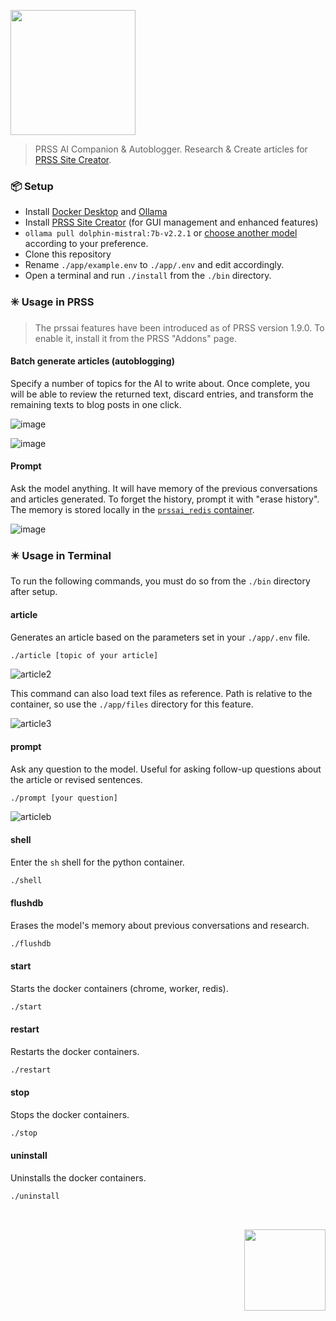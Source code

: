 <p>
  <img src="https://github.com/prss-io/prssai/assets/25509135/e2eca5d6-27c3-4c72-9e50-d1843e8e909a" width="200" />
  <blockquote>PRSS AI Companion & Autoblogger. Research & Create articles for <a href="https://github.com/hodgef/PRSS">PRSS Site Creator</a>.</blockquote>

  ### 📦 Setup
  - Install [Docker Desktop](https://www.docker.com/products/docker-desktop/) and [Ollama](https://github.com/ollama/ollama)
  - Install [PRSS Site Creator](https://prss.io/) (for GUI management and enhanced features)
  - `ollama pull dolphin-mistral:7b-v2.2.1` or [choose another model](https://ollama.com/) according to your preference.
  - Clone this repository
  - Rename `./app/example.env` to `./app/.env` and edit accordingly.
  - Open a terminal and run `./install` from the `./bin` directory.

  ### ✳️ Usage in PRSS
  > The prssai features have been introduced as of PRSS version 1.9.0. To enable it, install it from the PRSS "Addons" page.
  
  #### Batch generate articles (autoblogging)
  Specify a number of topics for the AI to write about. Once complete, you will be able to review the returned text, discard entries, and transform the remaining texts to blog posts in one click.

  ![image](https://github.com/prss-io/prssai/assets/25509135/da990026-cc5b-4550-a1e2-40e6683a3660)
  
  ![image](https://github.com/prss-io/prssai/assets/25509135/ab1fe1ce-6d1c-4e38-8273-72234a4e6854)

  #### Prompt

  Ask the model anything. It will have memory of the previous conversations and articles generated. To forget the history, prompt it with "erase history". The memory is stored locally in the [`prssai_redis` container](https://github.com/prss-io/prssai/blob/master/docker-compose.yml#L12).

  ![image](https://github.com/prss-io/prssai/assets/25509135/886f85a9-e60e-4315-b921-7ad7716ed52c)

  ### ✴️ Usage in Terminal
  To run the following commands, you must do so from the `./bin` directory after setup.

  #### article
  Generates an article based on the parameters set in your `./app/.env` file.
  ```bash
  ./article [topic of your article]
  ```
  ![article2](https://github.com/prss-io/prssai/assets/25509135/38068568-1cda-481b-8ecb-35d1c98e43e4)

  This command can also load text files as reference. Path is relative to the container, so use the `./app/files` directory for this feature.

  ![article3](https://github.com/prss-io/prssai/assets/25509135/00102a4d-d5d1-4fed-a014-e7286a0a7d08)



  #### prompt
  Ask any question to the model. Useful for asking follow-up questions about the article or revised sentences.
  ```bash
  ./prompt [your question]
  ```
  ![articleb](https://github.com/prss-io/prssai/assets/25509135/d2c92652-7514-46a8-a103-57c2fda5baee)



  #### shell
  Enter the `sh` shell for the python container.
  ```bash
  ./shell
  ```

  #### flushdb
  Erases the model's memory about previous conversations and research.
  ```bash
  ./flushdb
  ```

  #### start
  Starts the docker containers (chrome, worker, redis).
  ```bash
  ./start
  ```

  #### restart
  Restarts the docker containers.
  ```bash
  ./restart
  ```

  #### stop
  Stops the docker containers.
  ```bash
  ./stop
  ```

  #### uninstall
  Uninstalls the docker containers.
  ```bash
  ./uninstall
  ```
</p>

<div align="right">
  <br />
  <p><a href="https://prss.io"><img src="https://github.com/prss-io/prssai/assets/25509135/a0f1a975-50a0-4d2f-962c-3d5b462fe091" width="130" /></a></p>
</div>
